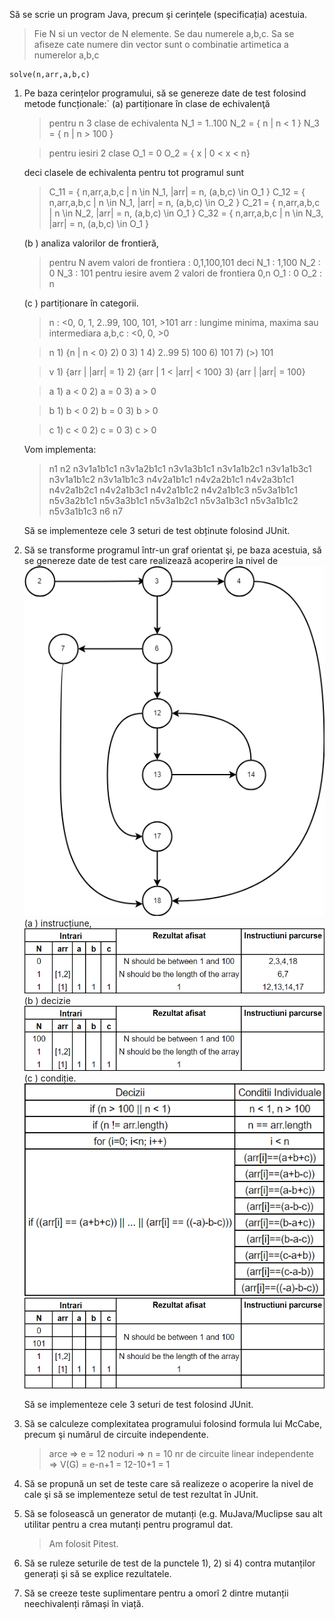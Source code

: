 Să se scrie un program Java, precum şi cerințele (specificația) acestuia.

>Fie N si un vector de N elemente. Se dau numerele a,b,c. Sa se afiseze cate numere din vector sunt o combinatie artimetica a numerelor a,b,c

    solve(n,arr,a,b,c)

1. Pe baza cerințelor programului, să se genereze date de test folosind metode funcționale:`
(a) partiționare în clase de echivalenţă
    > pentru n 3 clase de echivalenta
        N_1 = 1..100
        N_2 = { n | n < 1 }
        N_3 = { n | n > 100 }
        
    > pentru iesiri 2 clase
        O_1 = 0
        O_2 = { x | 0 < x < n}

    deci clasele de echivalenta pentru tot programul sunt 
    >C_11 = { n,arr,a,b,c | n \in N_1, |arr| = n, (a,b,c) \in O_1 }
    >C_12 = { n,arr,a,b,c | n \in N_1, |arr| = n, (a,b,c) \in O_2 }
    >C_21 = { n,arr,a,b,c | n \in N_2, |arr| = n, (a,b,c) \in O_1 }
    >C_32 = { n,arr,a,b,c | n \in N_3, |arr| = n, (a,b,c) \in O_1 }
    
    (b ) analiza valorilor de frontieră,
    > pentru N avem valori de frontiera : 0,1,100,101 deci
        N_1 : 1,100
        N_2 : 0
        N_3 : 101
    >pentru iesire avem 2 valori de frontiera 0,n
        O_1 : 0
        O_2 : n
    
    (c ) partiționare în categorii.
    > n : <0, 0, 1, 2..99, 100, 101, >101
     arr : lungime minima, maxima sau intermediara
     a,b,c : <0, 0, >0

    > n 
        1) {n | n < 0}
        2) 0
        3) 1
        4) 2..99
        5) 100
        6) 101
        7) (>) 101

    > v
        1) {arr | |arr| = 1}
        2) {arr | 1 < |arr| < 100}
        3) {arr | |arr| = 100}

    > a
        1) a < 0
        2) a = 0
        3) a > 0
        
    > b
        1) b < 0
        2) b = 0
        3) b > 0
        
    > c
        1) c < 0
        2) c = 0
        3) c > 0

    Vom implementa:
    >    n1
        n2
        n3v1a1b1c1
        n3v1a2b1c1
        n3v1a3b1c1
        n3v1a1b2c1
        n3v1a1b3c1
        n3v1a1b1c2
        n3v1a1b1c3
        n4v2a1b1c1
        n4v2a2b1c1
        n4v2a3b1c1
        n4v2a1b2c1
        n4v2a1b3c1
        n4v2a1b1c2
        n4v2a1b1c3
        n5v3a1b1c1
        n5v3a2b1c1
        n5v3a3b1c1
        n5v3a1b2c1
        n5v3a1b3c1
        n5v3a1b1c2
        n5v3a1b1c3
        n6
        n7

    Să se implementeze cele 3 seturi de test obținute folosind JUnit.

2. Să se transforme programul într-un graf orientat şi, pe baza acestuia, să se genereze date de
test care realizează acoperire la nivel de
![Graph](/Images/graph.png "Graful programului")
(a ) instrucțiune,   
![instructiune](/Images/nivel_instructiune.png "Nivel Instructiune")
(b ) decizie
![decizie](/Images/decizii.png "Nivel decizie")
(c ) condiție.
![conditie](/Images/condition_1.png "Nivel conditie")
![conditie2](/Images/condition_2.png "Nivel conditie")

    Să se implementeze cele 3 seturi de test folosind JUnit.

3. Să se calculeze complexitatea programului folosind formula lui McCabe, precum şi
numărul de circuite independente.

    >arce => e = 12
    noduri => n = 10
    nr de circuite linear independente => V(G) = e-n+1 = 12-10+1 = 1

4. Să se propună un set de teste care să realizeze o acoperire la nivel de cale şi să se
implementeze setul de test rezultat în JUnit.

5. Să se folosească un generator de mutanți (e.g. MuJava/Muclipse sau alt utilitar pentru a crea
mutanți pentru programul dat.

    >Am folosit Pitest.

6. Să se ruleze seturile de test de la punctele 1), 2) si 4) contra mutanților generați şi să se
explice rezultatele.

7. Să se creeze teste suplimentare pentru a omorî 2 dintre mutanții neechivalenți rămași în
viață.
